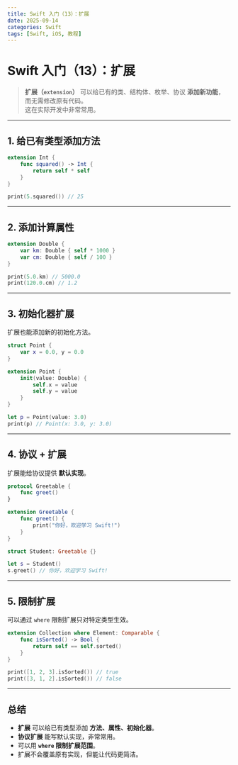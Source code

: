 ```yaml
---
title: Swift 入门（13）：扩展
date: 2025-09-14
categories: Swift
tags: [Swift, iOS, 教程]
---
```


# Swift 入门（13）：扩展

> **扩展（`extension`）** 可以给已有的类、结构体、枚举、协议 **添加新功能**，而无需修改原有代码。  
> 这在实际开发中非常常用。

---

## 1. 给已有类型添加方法

```swift
extension Int {
    func squared() -> Int {
        return self * self
    }
}

print(5.squared()) // 25
```

---

## 2. 添加计算属性

```swift
extension Double {
    var km: Double { self * 1000 }
    var cm: Double { self / 100 }
}

print(5.0.km) // 5000.0
print(120.0.cm) // 1.2
```

---

## 3. 初始化器扩展

扩展也能添加新的初始化方法。

```swift
struct Point {
    var x = 0.0, y = 0.0
}

extension Point {
    init(value: Double) {
        self.x = value
        self.y = value
    }
}

let p = Point(value: 3.0)
print(p) // Point(x: 3.0, y: 3.0)
```

---

## 4. 协议 + 扩展

扩展能给协议提供 **默认实现**。

```swift
protocol Greetable {
    func greet()
}

extension Greetable {
    func greet() {
        print("你好，欢迎学习 Swift!")
    }
}

struct Student: Greetable {}

let s = Student()
s.greet() // 你好，欢迎学习 Swift!
```

---

## 5. 限制扩展

可以通过 `where` 限制扩展只对特定类型生效。

```swift
extension Collection where Element: Comparable {
    func isSorted() -> Bool {
        return self == self.sorted()
    }
}

print([1, 2, 3].isSorted()) // true
print([3, 1, 2].isSorted()) // false
```

---

## 总结

- **扩展** 可以给已有类型添加 **方法、属性、初始化器**。
- **协议扩展** 能写默认实现，非常常用。
- 可以用 **`where` 限制扩展范围**。
- 扩展不会覆盖原有实现，但能让代码更简洁。
